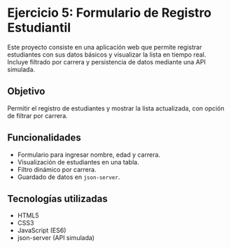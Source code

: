 #  Ejercicio 5: Formulario de Registro Estudiantil

Este proyecto consiste en una aplicación web que permite registrar estudiantes con sus datos básicos y visualizar la lista en tiempo real. Incluye filtrado por carrera y persistencia de datos mediante una API simulada.

##  Objetivo

Permitir el registro de estudiantes y mostrar la lista actualizada, con opción de filtrar por carrera.

##  Funcionalidades

- Formulario para ingresar nombre, edad y carrera.
- Visualización de estudiantes en una tabla.
- Filtro dinámico por carrera.
- Guardado de datos en `json-server`.

##  Tecnologías utilizadas

- HTML5
- CSS3
- JavaScript (ES6)
- json-server (API simulada)



